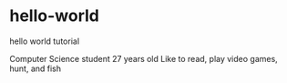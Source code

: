 # hello-world
hello world tutorial

Computer Science student
27 years old
Like to read, play video games, hunt, and fish
